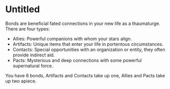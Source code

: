 # Untitled

Bonds are beneficial fated connections in your new life as a thaumaturge. There are four types:

- Allies: Powerful companions with whom your stars align.
- Artifacts: Unique items that enter your life in portentous circumstances.
- Contacts: Special opportunities with an organization or entity, they often provide indirect aid.
- Pacts: Mysterious and deep connections with some powerful supernatural force.

You have 6 bonds, Artifacts and Contacts take up one, Allies and Pacts take up two apiece.